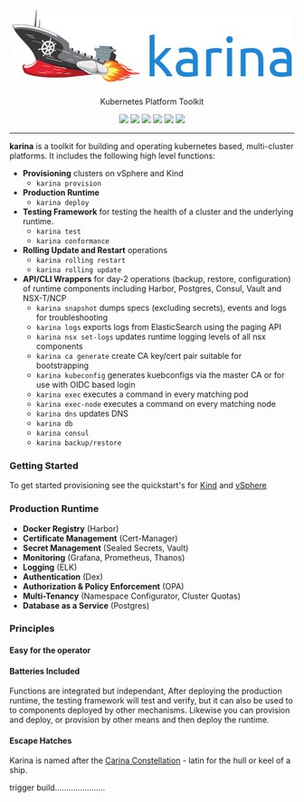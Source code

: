 

<h1 align="center"><img src="https://github.com/flanksource/karina/raw/master/docs/img/logo.png"></i></h1>
  <p align="center">Kubernetes Platform Toolkit</p>
<p align="center">
<a href="https://circleci.com/gh/flanksource/karina"><img src="https://circleci.com/gh/flanksource/karina.svg?style=svg"></a>
<a href="https://goreportcard.com/report/github.com/flanksource/karina"><img src="https://goreportcard.com/badge/github.com/flanksource/karina"></a>
<img src="https://img.shields.io/badge/K8S-1.15%20%7C%201.16-lightgrey.svg"/>
<img src="https://img.shields.io/badge/Infra-vSphere%20%7C%20Kind-lightgrey.svg"/>
<img src="https://img.shields.io/github/license/flanksource/karina.svg?style=flat-square"/>
<a href="https://karina.docs.flanksource.com"> <img src="https://img.shields.io/badge/☰-Docs-lightgrey.svg"/> </a>
</p>

---

**karina** is a toolkit for building and operating kubernetes based, multi-cluster platforms. It includes the following high level functions:

* **Provisioning** clusters on vSphere and Kind
  * `karina provision`
* **Production Runtime**
  * `karina deploy`
* **Testing Framework** for testing the health of a cluster and the underlying runtime.
  * `karina test`
  * `karina conformance`
* **Rolling Update and Restart** operations
  * `karina rolling restart`
  * `karina rolling update`
* **API/CLI Wrappers** for day-2 operations (backup, restore, configuration) of runtime components including Harbor, Postgres, Consul, Vault and NSX-T/NCP
  * `karina snapshot` dumps specs (excluding secrets), events and logs for troubleshooting
  * `karina logs` exports logs from ElasticSearch using the paging API
  * `karina nsx set-logs` updates runtime logging levels of all nsx components
  * `karina ca generate` create CA key/cert pair suitable for bootstrapping
  * `karina kubeconfig` generates kuebconfigs via the master CA or for use with OIDC based login
  * `karina exec` executes a command in every matching pod
  * `karina exec-node` executes a command on every matching node
  * `karina dns` updates DNS
  * `karina db`
  * `karina consul`
  * `karina backup/restore`


### Getting Started
To get started provisioning see the quickstart's for [Kind](https://karina.docs.flanksource.com/admin-guide/provisioning/kind.md) and [vSphere](https://karina.docs.flanksource.com/admin-guide/provisioning/vsphere.md) <br>

### Production Runtime

* **Docker Registry** (Harbor)
* **Certificate Management** (Cert-Manager)
* **Secret Management** (Sealed Secrets, Vault)
* **Monitoring** (Grafana, Prometheus, Thanos)
* **Logging** (ELK)
* **Authentication** (Dex)
* **Authorization & Policy Enforcement** (OPA)
* **Multi-Tenancy** (Namespace Configurator, Cluster Quotas)
* **Database as a Service** (Postgres)


### Principles

#### Easy for the operator

#### Batteries Included

Functions are integrated but independant, After deploying the production runtime, the testing framework will test and verify, but it can also be used to to components deployed by other mechanisms. Likewise you can provision and deploy, or provision by other means and then deploy the runtime.

#### Escape Hatches

Karina is named after the [Carina Constellation](https://en.wikipedia.org/wiki/Carina_(constellation)) - latin for the hull or keel of a ship.


trigger build......................

